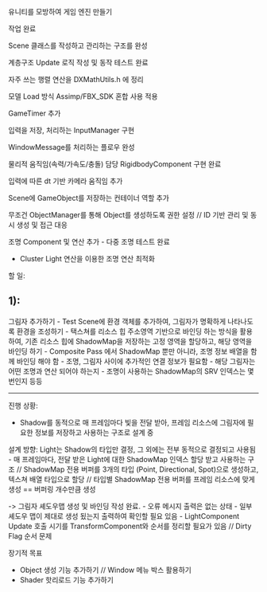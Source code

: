 유니티를 모방하여 게임 엔진 만들기



작업 완료

Scene 클래스를 작성하고 관리하는 구조를 완성

계층구조 Update 로직 작성 및 동작 테스트 완료

자주 쓰는 행렬 연산을 DXMathUtils.h 에 정리

모델 Load 방식 Assimp/FBX\_SDK 혼합 사용 적용

GameTimer 추가

입력을 저장, 처리하는 InputManager 구현

WindowMessage를 처리하는 플로우 완성

물리적 움직임(속력/가속도/충돌) 담당 RigidbodyComponent 구현 완료

입력에 따른 dt 기반 카메라 움직임 추가

Scene에 GameObject를 저장하는 컨테이너 역할 추가

무조건 ObjectManager를 통해 Object를 생성하도록 권한 설정 // ID 기반 관리 및 동시 생성 및 접근 대응

조명 Component 및 연산 추가 - 다중 조명 테스트 완료
- Cluster Light 연산을 이용한 조명 연산 최적화



할 일:

1):
---------------------
그림자 추가하기
	- Test Scene에 환경 객체를 추가하여, 그림자가 명확하게 나타나도록 환경을 조성하기
	- 택스쳐를 리소스 힙 주소영역 기반으로 바인딩 하는 방식을 활용하여, 기존 리소스 힙에 ShadowMap을 저장하는 고정 영역을 할당하고, 해당 영역을 바인딩 하기
		- Composite Pass 에서 ShadowMap 뿐만 아니라, 조명 정보 배열을 함께 바인딩 해야 함
			- 조명, 그림자 사이에 추가적인 연결 정보가 필요함
				- 해당 그림자는 어떤 조명과 연산 되어야 하는지
				- 조명이 사용하는 ShadowMap의 SRV 인덱스는 몇번인지 등등


-------------------------------------

진행 상황:
- Shadow를 동적으로 매 프레임마다 빛을 전달 받아, 프레임 리소스에 그림자에 필요한 정보를 저장하고 사용하는 구조로 설계 중


설계 방향: Light는 Shadow의 타입만 결정, 그 외에는 전부 동적으로 결정되고 사용됨
	- 매 프레임마다, 전달 받은 Light에 대한 ShadowMap 인덱스 할당 받고 사용하는 구조
	// ShadowMap 전용 버퍼를 3개의 타입 (Point, Directional, Spot)으로 생성하고, 텍스쳐 배열 타입으로 할당
	// 타입별 ShadowMap 전용 버퍼를 프레임 리소스에 맞게 생성 == 버퍼링 개수만큼 생성 
 

-> 그림자 셰도우맵 생성 및 바인딩 작성 완료. 
	- 오류 메시지 출력은 없는 상태
	- 일부 셰도우 맵이 제대로 생성 됬는지 출력하여 확인할 필요 있음
	- LightComponent Update 호출 시기를 TransformComponent와 순서를 정리할 필요가 있음 // Dirty Flag 순서 문제





장기적 목표


* Object 생성 기능 추가하기 // Window 메뉴 박스 활용하기
* Shader 핫리로드 기능 추가하기




